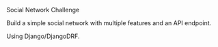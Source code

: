 Social Network Challenge

Build a simple social network with multiple features and an API endpoint.

Using Django/DjangoDRF.